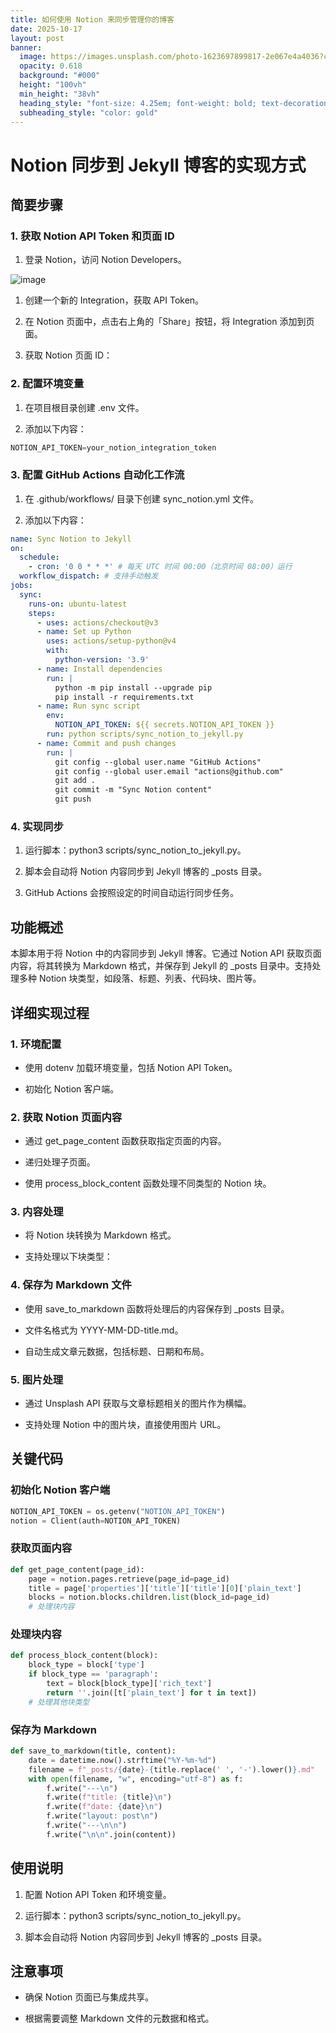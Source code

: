 ```yaml
---
title: 如何使用 Notion 来同步管理你的博客
date: 2025-10-17
layout: post
banner:
  image: https://images.unsplash.com/photo-1623697899817-2e067e4a4036?crop=entropy&cs=tinysrgb&fit=max&fm=jpg&ixid=M3w2OTIwMzJ8MHwxfHJhbmRvbXx8fHx8fHx8fDE3NjA3MTgzNzh8&ixlib=rb-4.1.0&q=80&w=1080
  opacity: 0.618
  background: "#000"
  height: "100vh"
  min_height: "38vh"
  heading_style: "font-size: 4.25em; font-weight: bold; text-decoration: underline"
  subheading_style: "color: gold"
---
```


# Notion 同步到 Jekyll 博客的实现方式

## 简要步骤

### 1. 获取 Notion API Token 和页面 ID

1. 登录 Notion，访问 Notion Developers。

![image](https://prod-files-secure.s3.us-west-2.amazonaws.com/a7a0cc5a-89b9-4cda-8686-1fba0ca52f40/d19c1afe-dea5-4312-9333-786b0ba83054/image.png?X-Amz-Algorithm=AWS4-HMAC-SHA256&X-Amz-Content-Sha256=UNSIGNED-PAYLOAD&X-Amz-Credential=ASIAZI2LB466WAYG55QG%2F20251017%2Fus-west-2%2Fs3%2Faws4_request&X-Amz-Date=20251017T162616Z&X-Amz-Expires=3600&X-Amz-Security-Token=IQoJb3JpZ2luX2VjEP3%2F%2F%2F%2F%2F%2F%2F%2F%2F%2FwEaCXVzLXdlc3QtMiJIMEYCIQDn%2F6AKIyKtdyUjNVRY31bvqtCw7d10VNbeRGufFNBmNAIhAM9xwPYsSCnOqUg4sVdAmu2%2BFgs4Ff6Jz8nCF5etUNaIKogECKb%2F%2F%2F%2F%2F%2F%2F%2F%2F%2FwEQABoMNjM3NDIzMTgzODA1IgwkvCKx5KwzN3DHJhcq3APDTLk3QYD9d6yDgaLcodozrTuBHdhCW9YqNrIDheuV%2B09kYkrqdc4CQkyZ7OZFt7dlNqc0sVBZLtNS3p4yDMFaUMjCCedZCGfj2pZGzUVbm9eQxhohOMDw1f%2F%2FgaFJP7DLUdt6Z52wqs92k%2FG9WxBHn5mK56ZXidqHthrng%2FT9ODTqz5Za%2B%2F7Jdw8z6gtkDNlWEHdNeCfotLUF9AzrUERWSN25mGJHDTC5LF%2BGVJ8hqJsa4OVeGgngnC1pa%2B6Nk9DzQF589yJAU0SPC8%2FwDwnvqWCaOneMdyu6kcjBA84ymoHmVHc%2Fnt3Mv4MwqiajOi0fxzr0VGqm2M62PxuABKCxllmvnqSBOIhIpC5YIUwwqo9c47ZHiGM%2F95lWt7lIkEc3wdH%2BFbUDxkZFUdplXFk8AGIx7NUGrNXSajKYs6o6v%2BW2hTj8iB8vfOu1TTOsy2YLxs0OyXKBMsE3vAR2KCZL62IUELS7ffG77g50uYj%2FnZQDF8H2ddT4CvdDyOU0vExIjRakd45lvUVqWuomC3ci%2FSFgmBR3UN%2FFnM90ZUmDAjjqJjpGKd%2FLdw8BVODO%2Bw1N0KkD6hFUeJxDw2x4cOdGlUtlwBN8XD1iBCkRWNtYmjO2tvZnrZE2KFoklTCv%2BsjHBjqkAVpziKoC8fB0oyz%2BGEWe8jwFQUjOTsJktROdTHqVdxiqiupUKVFJ%2Frn2RMl7Zmux2uwFOPyguz8vlMnyzxj3qs0vidxdKw4D6qaN41LW493%2FgAuEVanWgJKwp0trpY%2BPnRUVLrcXaA%2BE5Fw0CnO6wOXHf%2BQExeYMU4jM2iRUTumpnn5sXPXcIy1f0uaFR7z8QRcQ9123Fnl9F6tqvdrpDB1%2BoKKO&X-Amz-Signature=f5cd60f9f10c8aefb26eaf7f798c3b78d5dd931a2123a36aa114b6cd36fe1d61&X-Amz-SignedHeaders=host&x-amz-checksum-mode=ENABLED&x-id=GetObject)

1. 创建一个新的 Integration，获取 API Token。

1. 在 Notion 页面中，点击右上角的「Share」按钮，将 Integration 添加到页面。

1. 获取 Notion 页面 ID：


### 2. 配置环境变量

1. 在项目根目录创建 .env 文件。

1. 添加以下内容：

```javascript
NOTION_API_TOKEN=your_notion_integration_token
```

### 3. 配置 GitHub Actions 自动化工作流

1. 在 .github/workflows/ 目录下创建 sync_notion.yml 文件。

1. 添加以下内容：

```yaml
name: Sync Notion to Jekyll
on:
  schedule:
    - cron: '0 0 * * *' # 每天 UTC 时间 00:00（北京时间 08:00）运行
  workflow_dispatch: # 支持手动触发
jobs:
  sync:
    runs-on: ubuntu-latest
    steps:
      - uses: actions/checkout@v3
      - name: Set up Python
        uses: actions/setup-python@v4
        with:
          python-version: '3.9'
      - name: Install dependencies
        run: |
          python -m pip install --upgrade pip
          pip install -r requirements.txt
      - name: Run sync script
        env:
          NOTION_API_TOKEN: ${{ secrets.NOTION_API_TOKEN }}
        run: python scripts/sync_notion_to_jekyll.py
      - name: Commit and push changes
        run: |
          git config --global user.name "GitHub Actions"
          git config --global user.email "actions@github.com"
          git add .
          git commit -m "Sync Notion content"
          git push
```

### 4. 实现同步

1. 运行脚本：python3 scripts/sync_notion_to_jekyll.py。

1. 脚本会自动将 Notion 内容同步到 Jekyll 博客的 _posts 目录。

1. GitHub Actions 会按照设定的时间自动运行同步任务。

## 功能概述

本脚本用于将 Notion 中的内容同步到 Jekyll 博客。它通过 Notion API 获取页面内容，将其转换为 Markdown 格式，并保存到 Jekyll 的 _posts 目录中。支持处理多种 Notion 块类型，如段落、标题、列表、代码块、图片等。

## 详细实现过程

### 1. 环境配置

- 使用 dotenv 加载环境变量，包括 Notion API Token。

- 初始化 Notion 客户端。

### 2. 获取 Notion 页面内容

- 通过 get_page_content 函数获取指定页面的内容。

- 递归处理子页面。

- 使用 process_block_content 函数处理不同类型的 Notion 块。

### 3. 内容处理

- 将 Notion 块转换为 Markdown 格式。

- 支持处理以下块类型：


### 4. 保存为 Markdown 文件

- 使用 save_to_markdown 函数将处理后的内容保存到 _posts 目录。

- 文件名格式为 YYYY-MM-DD-title.md。

- 自动生成文章元数据，包括标题、日期和布局。

### 5. 图片处理

- 通过 Unsplash API 获取与文章标题相关的图片作为横幅。

- 支持处理 Notion 中的图片块，直接使用图片 URL。

## 关键代码

### 初始化 Notion 客户端

```python
NOTION_API_TOKEN = os.getenv("NOTION_API_TOKEN")
notion = Client(auth=NOTION_API_TOKEN)
```

### 获取页面内容

```python
def get_page_content(page_id):
    page = notion.pages.retrieve(page_id=page_id)
    title = page['properties']['title']['title'][0]['plain_text']
    blocks = notion.blocks.children.list(block_id=page_id)
    # 处理块内容
```

### 处理块内容

```python
def process_block_content(block):
    block_type = block['type']
    if block_type == 'paragraph':
        text = block[block_type]['rich_text']
        return ''.join([t['plain_text'] for t in text])
    # 处理其他块类型
```

### 保存为 Markdown

```python
def save_to_markdown(title, content):
    date = datetime.now().strftime("%Y-%m-%d")
    filename = f"_posts/{date}-{title.replace(' ', '-').lower()}.md"
    with open(filename, "w", encoding="utf-8") as f:
        f.write("---\n")
        f.write(f"title: {title}\n")
        f.write(f"date: {date}\n")
        f.write("layout: post\n")
        f.write("---\n\n")
        f.write("\n\n".join(content))
```

## 使用说明

1. 配置 Notion API Token 和环境变量。

1. 运行脚本：python3 scripts/sync_notion_to_jekyll.py。

1. 脚本会自动将 Notion 内容同步到 Jekyll 博客的 _posts 目录。

## 注意事项

- 确保 Notion 页面已与集成共享。

- 根据需要调整 Markdown 文件的元数据和格式。